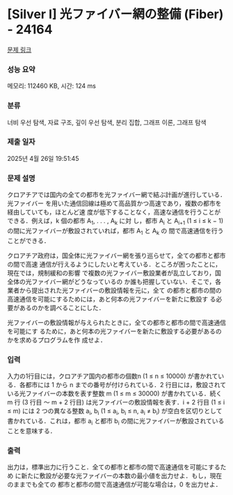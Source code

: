 # [Silver I] 光ファイバー網の整備 (Fiber) - 24164 

[문제 링크](https://www.acmicpc.net/problem/24164) 

### 성능 요약

메모리: 112460 KB, 시간: 124 ms

### 분류

너비 우선 탐색, 자료 구조, 깊이 우선 탐색, 분리 집합, 그래프 이론, 그래프 탐색

### 제출 일자

2025년 4월 26일 19:51:45

### 문제 설명

<p>クロアチアでは国内の全ての都市を光ファイバー網で結ぶ計画が進行している．光ファイバー を用いた通信回線は極めて高品質かつ高速であり，複数の都市を経由していても，ほとんど速 度が低下することなく，高速な通信を行うことができる．例えば，k 個の都市 A<sub>1</sub>, . . . , A<sub>k</sub> に対 し，都市 A<sub>i</sub> と A<sub>i+1</sub> (1 ≤ i ≤ k − 1) の間に光ファイバーが敷設されていれば，都市 A<sub>1</sub> と A<sub>k</sub> の 間で高速通信を行うことができる．</p>

<p>クロアチア政府は，国全体に光ファイバー網を張り巡らせて，全ての都市と都市の間で高速 通信が行えるようにしたいと考えている．ところが困ったことに，現在では，規制緩和の影響 で複数の光ファイバー敷設業者が乱立しており，国全体の光ファイバー網がどうなっているの か誰も把握していない．そこで，各業者から提出された光ファイバーの敷設情報を元に，全て の都市と都市の間の高速通信を可能にするためには，あと何本の光ファイバーを新たに敷設す る必要があるのかを調べることにした．</p>

<p>光ファイバーの敷設情報が与えられたときに，全ての都市と都市の間で高速通信を可能にす るために，あと何本の光ファイバーを新たに敷設する必要があるのかを求めるプログラムを作 成せよ．</p>

### 입력 

 <p>入力の1行目には，クロアチア国内の都市の個数n (1 ≤ n ≤ 10000) が書かれている．各都市には 1 から n までの番号が付けられている．2 行目には，敷設されて いる光ファイバーの本数を表す整数 m (1 ≤ m ≤ 30000) が書かれている．続く m 行 (3 行目 ～ m + 2 行目) は光ファイバーの敷設情報を表す．i + 2 行目 (1 ≤ i ≤ m) には 2 つの異なる整数 a<sub>i</sub>, b<sub>i</sub> (1 ≤ a<sub>i</sub>, b<sub>i</sub> ≤ n, a<sub>i</sub> ≠ b<sub>i</sub>) が空白を区切りとして書かれている．これは，都市 a<sub>i</sub> と都市 b<sub>i</sub> の間に光ファイバーが敷設されていることを意味する．</p>

### 출력 

 <p>出力は，標準出力に行うこと．全ての都市と都市の間で高速通信を可能にするため に新たに敷設が必要な光ファイバーの本数の最小値を出力せよ．もし，現在のままでも全ての 都市と都市の間で高速通信が可能な場合は，0 を出力せよ．</p>

